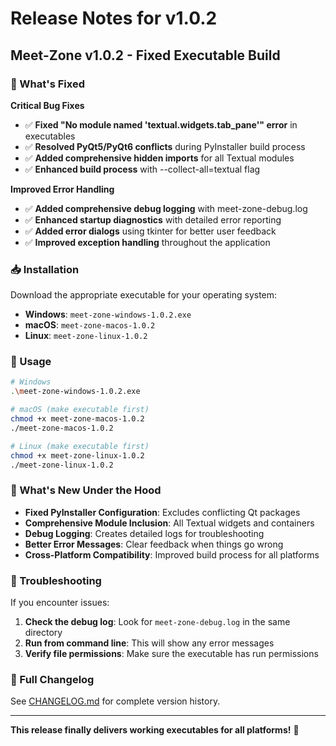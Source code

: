 # Release Notes for v1.0.2

## Meet-Zone v1.0.2 - Fixed Executable Build

### 🎉 What's Fixed

**Critical Bug Fixes**
- ✅ **Fixed "No module named 'textual.widgets.tab_pane'" error** in executables
- ✅ **Resolved PyQt5/PyQt6 conflicts** during PyInstaller build process
- ✅ **Added comprehensive hidden imports** for all Textual modules
- ✅ **Enhanced build process** with --collect-all=textual flag

**Improved Error Handling**
- ✅ **Added comprehensive debug logging** with meet-zone-debug.log
- ✅ **Enhanced startup diagnostics** with detailed error reporting
- ✅ **Added error dialogs** using tkinter for better user feedback
- ✅ **Improved exception handling** throughout the application

### 📥 Installation

Download the appropriate executable for your operating system:

- **Windows**: `meet-zone-windows-1.0.2.exe`
- **macOS**: `meet-zone-macos-1.0.2`
- **Linux**: `meet-zone-linux-1.0.2`

### 🚀 Usage

```bash
# Windows
.\meet-zone-windows-1.0.2.exe

# macOS (make executable first)
chmod +x meet-zone-macos-1.0.2
./meet-zone-macos-1.0.2

# Linux (make executable first)
chmod +x meet-zone-linux-1.0.2
./meet-zone-linux-1.0.2
```

### 🔧 What's New Under the Hood

- **Fixed PyInstaller Configuration**: Excludes conflicting Qt packages
- **Comprehensive Module Inclusion**: All Textual widgets and containers
- **Debug Logging**: Creates detailed logs for troubleshooting
- **Better Error Messages**: Clear feedback when things go wrong
- **Cross-Platform Compatibility**: Improved build process for all platforms

### 🐛 Troubleshooting

If you encounter issues:

1. **Check the debug log**: Look for `meet-zone-debug.log` in the same directory
2. **Run from command line**: This will show any error messages
3. **Verify file permissions**: Make sure the executable has run permissions

### 📝 Full Changelog

See [CHANGELOG.md](CHANGELOG.md) for complete version history.

---

**This release finally delivers working executables for all platforms!** 🎉
